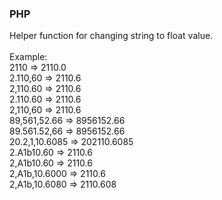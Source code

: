 <h3>PHP</h3> 
Helper function for changing string to float value.<br />
<br />
Example:<br />
2110           => 2110.0<br />
2.110,60       => 2110.6<br />
2,110.60       => 2110.6<br />
2.110.60       => 2110.6<br />
2,110,60       => 2110.6<br />
89,561,52.66   => 8956152.66<br />
89.561.52,66   => 8956152.66<br />
20.2,1,10.6085 => 202110.6085<br />
2.A1b10.60     => 2110.6<br />
2,A1b10.60     => 2110.6<br />
2,A1b,10.6000  => 2110.6<br />
2,A1b,10.6080  => 2110.608<br />
